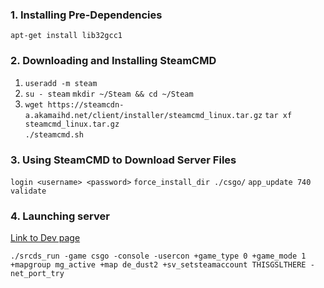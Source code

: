 
### 1. Installing Pre-Dependencies 
`apt-get install lib32gcc1`

### 2. Downloading and Installing SteamCMD

1. `useradd -m steam`
2. `su - steam`
   `mkdir ~/Steam && cd ~/Steam`
3. `wget https://steamcdn-a.akamaihd.net/client/installer/steamcmd_linux.tar.gz`
   `tar xf steamcmd_linux.tar.gz`   
   `./steamcmd.sh`

### 3. Using SteamCMD to Download Server Files

   `login <username> <password>`
   `force_install_dir ./csgo/`
   `app_update 740 validate`

### 4. Launching server
[Link to Dev page](https://steamcommunity.com/dev/managegameservers)

`./srcds_run -game csgo -console -usercon +game_type 0 +game_mode 1 +mapgroup mg_active +map de_dust2 +sv_setsteamaccount THISGSLTHERE -net_port_try`
